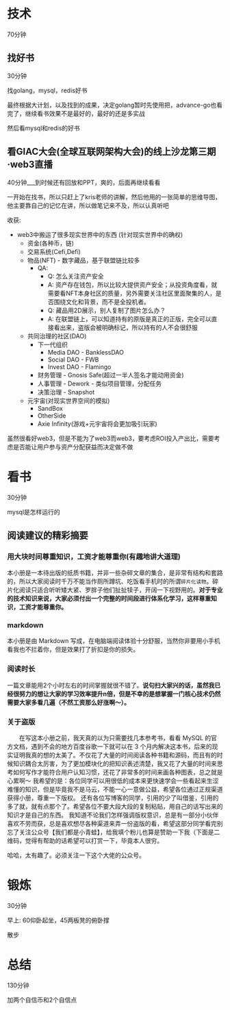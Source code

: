 # 技术
70分钟
## 找好书
30分钟

找golang，mysql，redis好书

最终根据大计划，以及找到的成果，决定golang暂时先使用把，advance-go也看完了，继续看书效果不是最好的，最好的还是多实战

然后看mysql和redis的好书

## 看GIAC大会(全球互联网架构大会)的线上沙龙第三期·web3直播
40分钟___到时候还有回放和PPT，爽的，后面再继续看看

一开始在找书，所以只赶上了kris老师的讲解，然后他用的一张简单的思维导图，他主要靠自己的记忆在讲，所以做笔记来不及，所以认真听吧

收获:
- web3中搬运了很多现实世界中的东西 (针对现实世界中的确权)
  - 资金(各种币，链)
  - 交易系统(Cefi,Defi)
  - 物品(NFT) - 数字藏品，基于联盟链比较多
    - QA:
      - Q: 怎么关注资产安全
      - A: 资产存在钱包，所以比较大提供资产安全；从投资角度看，就需要看NFT本身社区的质量，另外需要关注社区里面聚集的人，是否围绕文化和背景，而不是全投机者。
      - Q: 藏品用2D展示，别人复制了图片怎么办？
      - A: 在联盟链上，可以知道持有的原版是真正的正版，完全可以直接看出来，盗版会被明确标记，所以持有的人不会很舒服
  - 共同治理的社区(DAO)
    - 下一代组织
      - Media DAO - BanklessDAO
      - Social DAO - FWB
      - Invest DAO - Flamingo
    - 财务管理 - Gnosis Safe(超过一半人签名才能动用资金)
    - 人事管理 - Dework - 类似项目管理，分配任务
    - 决策治理 - Snapshot
  - 元宇宙(对现实世界空间的模拟)
    - SandBox
    - OtherSide
    - Axie Infinity(游戏+元宇宙将会更加吸引玩家)

虽然很看好web3，但是不能为了web3而web3，要考虑ROI投入产出比，需要考虑是否能让用户参与资产分配获益而决定做不做

# 看书
30分钟

mysql是怎样运行的
## 阅读建议的精彩摘要
### 用大块时间尊重知识，工资才能尊重你(有趣地讲大道理)
本小册是一本待出版的纸质书籍，并非一些杂碎文章的集合，是非常有结构和套路的，所以大家阅读时千万不能当作厕所蹲坑、吃饭看手机时的所谓`碎片化读物`。碎片化阅读只适合听听矮大紧、罗胖子他们扯扯犊子，开阔一下视野用的。**对于专业的技术知识来说，大家必须付出一个完整的时间段进行体系化学习，这样尊重知识，工资才能尊重你。**

### markdown
本小册是由 Markdown 写成，在电脑端阅读体验十分舒服，当然你非要用小手机看我也不拦着你，但是效果打了折扣是你的损失。

### 阅读时长
一篇文章能用2个小时左右的时间掌握就很不错了。**说句扫大家兴的话，虽然我已经很努力的想让大家的学习效率提升n倍，但是不幸的是想掌握一门核心技术仍然需要大家多看几遍（不然工资那么好涨啊～）。**

### 关于盗版
  在写这本小册之前，我天真的以为只需要找几本参考书，看看 MySQL 的官方文档，遇到不会的地方百度谷歌一下就可以在 3 个月内解决这本书，后来的现实证明我真的想的太美了。不仅花了大量的时间阅读各种书籍和源码，而且有的时候知识耦合太厉害，为了更加模块化的把知识表述清楚，我又花了大量的时间来思考如何写作才能符合用户认知习惯，还花了非常多的时间来画各种图表，总之就是心累啊～ 我希望的是：各位同学可以用很低的成本来更快速学会一些看起来生涩难懂的知识，但是毕竟我不是马云，不能一心一意做公益，希望各位通过正规渠道获得小册，尊重一下版权。 还有各位写博客的同学，引用的少了叫借鉴，引用的多了就，就有点那个了。希望各位不要大段大段的复制粘贴，用自己的话写出来的知识才是自己的东西。 我知道不论我们怎样强调版权意识，总是有一部分小伙伴喜欢不劳而获，总是喜欢想尽各种渠道来弄一份盗版的看，希望这部分同学看完别忘了关注公众号【我们都是小青蛙】，给我填个粉儿也算是赞助一下我（下面是二维码，觉得有帮助的话希望可以打赏一下，毕竟本人很穷。

哈哈，太有趣了。必须关注一下这个大佬的公众号。

# 锻炼
30分钟

早上: 60仰卧起坐，45两板凳的俯卧撑

散步

# 总结
130分钟

加两个自信币和2个自信点